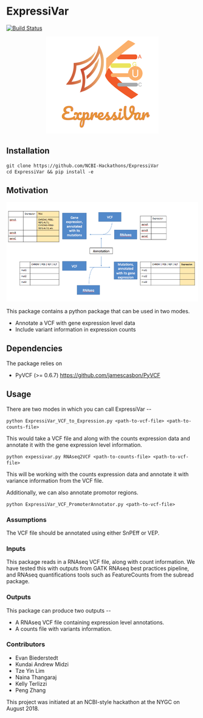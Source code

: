 # ExpressiVar

[![Build Status](https://api.travis-ci.org/NCBI-Hackathons/ExpressiVar.svg?branch=master)](https://travis-ci.org/NCBI-Hackathons/ExpressiVar.svg?branch=master)


<p align="center">
  <img src="expressivar_logo.png">
</p>


## Installation

```
git clone https://github.com/NCBI-Hackathons/ExpressiVar
cd ExpressiVar && pip install -e
```

## Motivation


<p align="center">
  <img src="ExpressiVar_schematic.png">
</p>


This package contains a python package that can be used in two modes. 

* Annotate a VCF with gene expression level data
* Include variant information in expression counts

## Dependencies 

The package relies on 
* PyVCF (>= 0.6.7) https://github.com/jamescasbon/PyVCF

## Usage

There are two modes in which you can call ExpressiVar --
```
python ExpressiVar_VCF_to_Expression.py <path-to-vcf-file> <path-to-counts-file>
```
This would take a VCF file and along with the counts expression data and annotate it with the gene expression level information. 
```
python expessivar.py RNAseq2VCF <path-to-counts-file> <path-to-vcf-file>
```
This will be working with the counts expression data and annotate it with variance information from the VCF file. 

Additionally, we can also annotate promotor regions. 
```
python ExpressiVar_VCF_PromoterAnnotator.py <path-to-vcf-file>
```
### Assumptions

 The VCF file should be annotated using either SnPEff or VEP. 

### Inputs

This package reads in a RNAseq VCF file, along with count information. We have tested this with outputs from GATK RNAseq best practices pipeline, and RNAseq quantifications tools such as FeatureCounts from the subread package. 

### Outputs

This package can produce two outputs --

* A RNAseq VCF file containing expression level annotations.
* A counts file with variants information.

### Contributors

* Evan Biederstedt 
* Kundai Andrew Midzi
* Tze Yin Lim
* Naina Thangaraj
* Kelly Terlizzi
* Peng Zhang

This project was initiated at an NCBI-style hackathon at the NYGC on August 2018.
